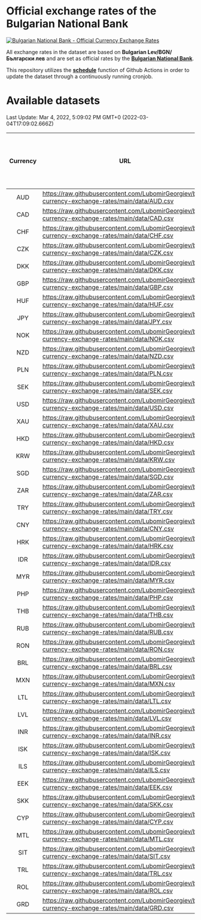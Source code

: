 # Official exchange rates of the Bulgarian National Bank

[![Bulgarian National Bank - Official Currency Exchange Rates](https://github.com/LubomirGeorgiev/bnb-currency-exchange-rates/actions/workflows/update-rates.yml/badge.svg?branch=main)](https://github.com/LubomirGeorgiev/bnb-currency-exchange-rates/actions/workflows/update-rates.yml)

All exchange rates in the dataset are based on **Bulgarian Lev/BGN/Български лев** and are set as official rates by the [**Bulgarian National Bank**](https://www.bnb.bg/Statistics/StExternalSector/StExchangeRates/StERForeignCurrencies/index.htm?toLang=_EN).

This repository utilizes the [**schedule**](https://docs.github.com/en/actions/reference/events-that-trigger-workflows) function of Github Actions in order to update the dataset through a continuously running cronjob.

# Available datasets

<!-- START LINKS (DO NOT EVER FU*ING DELETE THIS COMMENT FOR THE LOVE OF YOUR LIFE!!! IF YOU ARE CURIOS HOW IT WORKS, YOU CAN HAVE A LOOK AT ./src/updateReadme.ts) -->

Last Update: Mar 4, 2022, 5:09:02 PM GMT+0 (2022-03-04T17:09:02.666Z)

| Currency | URL                                                                                             | Number of records | Number of missing days that were filled in |
| :------: | ----------------------------------------------------------------------------------------------- | :---------------: | :----------------------------------------: |
|   AUD    | https://raw.githubusercontent.com/LubomirGeorgiev/bnb-currency-exchange-rates/main/data/AUD.csv |       8429        |                    2603                    |
|   CAD    | https://raw.githubusercontent.com/LubomirGeorgiev/bnb-currency-exchange-rates/main/data/CAD.csv |       8429        |                    2603                    |
|   CHF    | https://raw.githubusercontent.com/LubomirGeorgiev/bnb-currency-exchange-rates/main/data/CHF.csv |       8429        |                    2603                    |
|   CZK    | https://raw.githubusercontent.com/LubomirGeorgiev/bnb-currency-exchange-rates/main/data/CZK.csv |       8429        |                    2603                    |
|   DKK    | https://raw.githubusercontent.com/LubomirGeorgiev/bnb-currency-exchange-rates/main/data/DKK.csv |       8429        |                    2603                    |
|   GBP    | https://raw.githubusercontent.com/LubomirGeorgiev/bnb-currency-exchange-rates/main/data/GBP.csv |       8429        |                    2603                    |
|   HUF    | https://raw.githubusercontent.com/LubomirGeorgiev/bnb-currency-exchange-rates/main/data/HUF.csv |       8429        |                    2603                    |
|   JPY    | https://raw.githubusercontent.com/LubomirGeorgiev/bnb-currency-exchange-rates/main/data/JPY.csv |       8429        |                    2603                    |
|   NOK    | https://raw.githubusercontent.com/LubomirGeorgiev/bnb-currency-exchange-rates/main/data/NOK.csv |       8429        |                    2603                    |
|   NZD    | https://raw.githubusercontent.com/LubomirGeorgiev/bnb-currency-exchange-rates/main/data/NZD.csv |       8429        |                    2603                    |
|   PLN    | https://raw.githubusercontent.com/LubomirGeorgiev/bnb-currency-exchange-rates/main/data/PLN.csv |       8429        |                    2603                    |
|   SEK    | https://raw.githubusercontent.com/LubomirGeorgiev/bnb-currency-exchange-rates/main/data/SEK.csv |       8429        |                    2603                    |
|   USD    | https://raw.githubusercontent.com/LubomirGeorgiev/bnb-currency-exchange-rates/main/data/USD.csv |       8429        |                    2603                    |
|   XAU    | https://raw.githubusercontent.com/LubomirGeorgiev/bnb-currency-exchange-rates/main/data/XAU.csv |       8429        |                    2605                    |
|   HKD    | https://raw.githubusercontent.com/LubomirGeorgiev/bnb-currency-exchange-rates/main/data/HKD.csv |       8127        |                    2512                    |
|   KRW    | https://raw.githubusercontent.com/LubomirGeorgiev/bnb-currency-exchange-rates/main/data/KRW.csv |       8127        |                    2512                    |
|   SGD    | https://raw.githubusercontent.com/LubomirGeorgiev/bnb-currency-exchange-rates/main/data/SGD.csv |       8127        |                    2512                    |
|   ZAR    | https://raw.githubusercontent.com/LubomirGeorgiev/bnb-currency-exchange-rates/main/data/ZAR.csv |       8127        |                    2512                    |
|   TRY    | https://raw.githubusercontent.com/LubomirGeorgiev/bnb-currency-exchange-rates/main/data/TRY.csv |       6609        |                    2042                    |
|   CNY    | https://raw.githubusercontent.com/LubomirGeorgiev/bnb-currency-exchange-rates/main/data/CNY.csv |       6489        |                    2006                    |
|   HRK    | https://raw.githubusercontent.com/LubomirGeorgiev/bnb-currency-exchange-rates/main/data/HRK.csv |       6489        |                    2006                    |
|   IDR    | https://raw.githubusercontent.com/LubomirGeorgiev/bnb-currency-exchange-rates/main/data/IDR.csv |       6489        |                    2006                    |
|   MYR    | https://raw.githubusercontent.com/LubomirGeorgiev/bnb-currency-exchange-rates/main/data/MYR.csv |       6489        |                    2006                    |
|   PHP    | https://raw.githubusercontent.com/LubomirGeorgiev/bnb-currency-exchange-rates/main/data/PHP.csv |       6489        |                    2006                    |
|   THB    | https://raw.githubusercontent.com/LubomirGeorgiev/bnb-currency-exchange-rates/main/data/THB.csv |       6489        |                    2006                    |
|   RUB    | https://raw.githubusercontent.com/LubomirGeorgiev/bnb-currency-exchange-rates/main/data/RUB.csv |       6486        |                    2005                    |
|   RON    | https://raw.githubusercontent.com/LubomirGeorgiev/bnb-currency-exchange-rates/main/data/RON.csv |       6430        |                    1988                    |
|   BRL    | https://raw.githubusercontent.com/LubomirGeorgiev/bnb-currency-exchange-rates/main/data/BRL.csv |       5519        |                    1709                    |
|   MXN    | https://raw.githubusercontent.com/LubomirGeorgiev/bnb-currency-exchange-rates/main/data/MXN.csv |       5519        |                    1709                    |
|   LTL    | https://raw.githubusercontent.com/LubomirGeorgiev/bnb-currency-exchange-rates/main/data/LTL.csv |       5516        |                    1693                    |
|   LVL    | https://raw.githubusercontent.com/LubomirGeorgiev/bnb-currency-exchange-rates/main/data/LVL.csv |       5151        |                    1579                    |
|   INR    | https://raw.githubusercontent.com/LubomirGeorgiev/bnb-currency-exchange-rates/main/data/INR.csv |       5150        |                    1593                    |
|   ISK    | https://raw.githubusercontent.com/LubomirGeorgiev/bnb-currency-exchange-rates/main/data/ISK.csv |       5063        |                    1567                    |
|   ILS    | https://raw.githubusercontent.com/LubomirGeorgiev/bnb-currency-exchange-rates/main/data/ILS.csv |       4427        |                    1375                    |
|   EEK    | https://raw.githubusercontent.com/LubomirGeorgiev/bnb-currency-exchange-rates/main/data/EEK.csv |       3999        |                    1225                    |
|   SKK    | https://raw.githubusercontent.com/LubomirGeorgiev/bnb-currency-exchange-rates/main/data/SKK.csv |       2972        |                    914                     |
|   CYP    | https://raw.githubusercontent.com/LubomirGeorgiev/bnb-currency-exchange-rates/main/data/CYP.csv |       2906        |                    890                     |
|   MTL    | https://raw.githubusercontent.com/LubomirGeorgiev/bnb-currency-exchange-rates/main/data/MTL.csv |       2604        |                    799                     |
|   SIT    | https://raw.githubusercontent.com/LubomirGeorgiev/bnb-currency-exchange-rates/main/data/SIT.csv |       2544        |                    780                     |
|   TRL    | https://raw.githubusercontent.com/LubomirGeorgiev/bnb-currency-exchange-rates/main/data/TRL.csv |       1818        |                    559                     |
|   ROL    | https://raw.githubusercontent.com/LubomirGeorgiev/bnb-currency-exchange-rates/main/data/ROL.csv |       1697        |                    524                     |
|   GRD    | https://raw.githubusercontent.com/LubomirGeorgiev/bnb-currency-exchange-rates/main/data/GRD.csv |        361        |                    109                     |

<!-- END LINKS (DO NOT EVER FU*ING DELETE THIS COMMENT FOR THE LOVE OF YOUR LIFE!!! IF YOU ARE CURIOS HOW IT WORKS, YOU CAN HAVE A LOOK AT ./src/updateReadme.ts) -->
